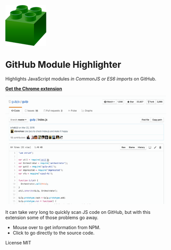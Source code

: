 ![](icon128.png)
# GitHub Module Highlighter

Highlights JavaScript modules _in CommonJS or ES6 imports_ on GitHub.

[**Get the Chrome extension**](https://chrome.google.com/webstore/detail/github-module-highlighter/pmfpkkicfnpgmkkimjifdofcdomclhkf)

<a href="https://chrome.google.com/webstore/detail/github-module-highlighter/pmfpkkicfnpgmkkimjifdofcdomclhkf"><img src="animated.gif" width="600" height="340"></a>

It can take _very_ long to quickly scan JS code on GitHub,
but with this extension some of those problems go away.

* Mouse over to get information from NPM.
* Click to go directly to the source code.

License MIT